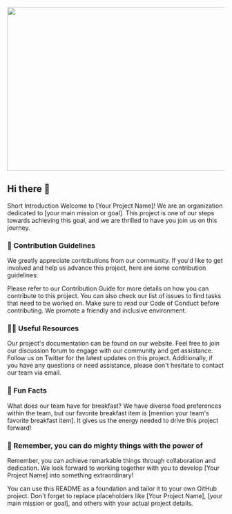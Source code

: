 
<div align="center">
  <img height="380em"  width="800em"src="https://github.com/fakeStudent130/.github/assets/76932249/65b0f0a0-b9a2-43bc-85b1-4f40758bf354"/>
 
</div>

## Hi there 👋

 Short Introduction
Welcome to [Your Project Name]! We are an organization dedicated to [your main mission or goal]. This project is one of our steps towards achieving this goal, and we are thrilled to have you join us on this journey.

### 🌈 Contribution Guidelines
We greatly appreciate contributions from our community. If you'd like to get involved and help us advance this project, here are some contribution guidelines:

Please refer to our Contribution Guide for more details on how you can contribute to this project.
You can also check our list of issues to find tasks that need to be worked on.
Make sure to read our Code of Conduct before contributing. We promote a friendly and inclusive environment.

### 👩‍💻 Useful Resources
Our project's documentation can be found on our website.
Feel free to join our discussion forum to engage with our community and get assistance.
Follow us on Twitter for the latest updates on this project.
Additionally, if you have any questions or need assistance, please don't hesitate to contact our team via email.

### 🍿 Fun Facts
What does our team have for breakfast? We have diverse food preferences within the team, but our favorite breakfast item is [mention your team's favorite breakfast item]. It gives us the energy needed to drive this project forward!

### 💪 Remember, you can do mighty things with the power of
Remember, you can achieve remarkable things through collaboration and dedication. We look forward to working together with you to develop [Your Project Name] into something extraordinary!

You can use this README as a foundation and tailor it to your own GitHub project. Don't forget to replace placeholders like [Your Project Name], [your main mission or goal], and others with your actual project details.


